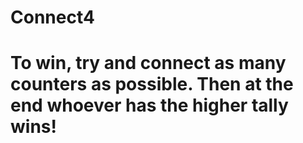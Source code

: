 # Connect4

# To win, try and connect as many counters as possible. Then at the end whoever has the higher tally wins!

